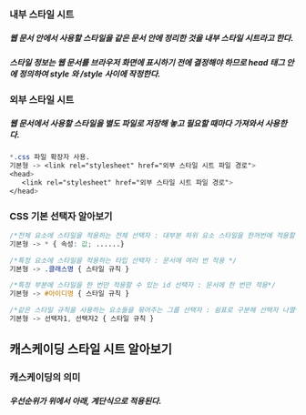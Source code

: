 ### 내부 스타일 시트
##### 웹 문서 안에서 사용할 스타일을 같은 문서 안에 정리한 것을 내부 스타일 시트라고 한다.  
##### 스타일 정보는 웹 문서를 브라우저 화면에 표시하기 전에 결정해야 하므로 head 태그 안에 정의하여 style 와 /style 사이에 작정한다.

### 외부 스타일 시트  
##### 웹 문서에서 사용할 스타일을 별도 파일로 저장해 놓고 필요할 때마다 가져와서 사용한다.  
``` css
*.css 파일 확장자 사용.
기본형 -> <link rel="stylesheet" href="외부 스타일 시트 파일 경로"> 
<head>
   <link rel="stylesheet" href="외부 스타일 시트 파일 경로"> 
</head>
```  

### CSS 기본 선택자 알아보기 
``` css
/*전체 요소에 스타일을 적용하는 전체 선택자 : 대부분 하위 요소 스타일을 한꺼번에 적용할 때 사용.*/
기본형 -> * { 속성: 값; ......}
```
``` css
/*특정 요소에 스타일을 적용하는 타입 선택자 : 문서에 여러 번 적용 */
기본형 -> .클래스명 { 스타일 규칙 }  
```
``` css
/*특정 부분에 스타일을 한 번만 적용할 수 있는 id 선택자 : 문서에 한 번만 적용*/
기본형 -> #아이디명 { 스타일 규칙 }
```
``` css
/*같은 스타일 규칙을 사용하는 요소들을 묶어주는 그룹 선택자 : 쉼표로 구분해 선택자 나열*/
기본형 -> 선택자1, 선택자2 { 스타일 규칙 }  
```  

## 캐스케이딩 스타일 시트 알아보기  
### 캐스케이딩의 의미  
##### 우선순위가 위에서 아래, 계단식으로 적용된다.
